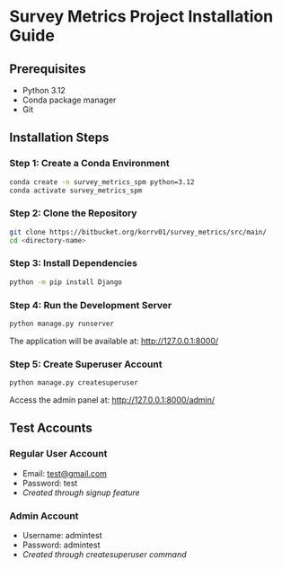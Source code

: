 # Survey Metrics Project Installation Guide

## Prerequisites
- Python 3.12
- Conda package manager
- Git

## Installation Steps

### Step 1: Create a Conda Environment
```bash
conda create -n survey_metrics_spm python=3.12
conda activate survey_metrics_spm
```

### Step 2: Clone the Repository
```bash
git clone https://bitbucket.org/korrv01/survey_metrics/src/main/
cd <directory-name>
```

### Step 3: Install Dependencies
```bash
python -m pip install Django
```

### Step 4: Run the Development Server
```bash
python manage.py runserver
```
The application will be available at: http://127.0.0.1:8000/

### Step 5: Create Superuser Account
```bash
python manage.py createsuperuser
```
Access the admin panel at: http://127.0.0.1:8000/admin/

## Test Accounts

### Regular User Account
- Email: test@gmail.com
- Password: test
- *Created through signup feature*

### Admin Account
- Username: admintest
- Password: admintest
- *Created through createsuperuser command*
